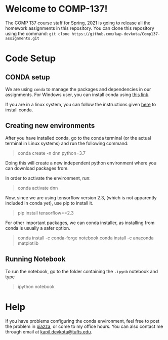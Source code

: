 # Welcome to COMP-137!
The COMP 137 course staff for Spring, 2021 is going to release all the homework assignments in this repository. You can clone this repository using the command:
 `git clone https://github.com/kap-devkota/Comp137-assignments.git`

# Code Setup

## CONDA setup

We are using `conda` to manage the packages and dependencies in our assignments. For Windows user, you can install conda using [this link](https://www.anaconda.com/products/individual).

If you are in a linux system, you can follow the instructions given [here](https://docs.conda.io/projects/conda/en/latest/user-guide/install/linux.html) to install conda.

## Creating new environments

After you have installed conda, go to the conda terminal (or the actual terminal in Linux systems) and run the following command:

> conda create -n dnn python=3.7

Doing this will create a new independent python environment where you can download packages from.

In order to activate the environment, run:

> conda activate dnn

Now, since we are using tensorflow version 2.3, (which is not apparently included in conda yet), use pip to install it. 

> pip install tensorflow==2.3

For other important packages, we can conda installer, as installing from conda is usually a safer option. 

> conda install -c conda-forge notebook
> conda install -c anaconda matplotlib

## Running Notebook

To run the notebook, go to the folder containing the `.ipynb` notebook and type
> ipython notebook

# Help

If you have problems configuring the conda environment, feel free to post the problem in [piazza](https://piazza.com/class/kkj9mox3wc3676), or come to my office hours. You can also contact me through email at kapil.devkota@tufts.edu.
